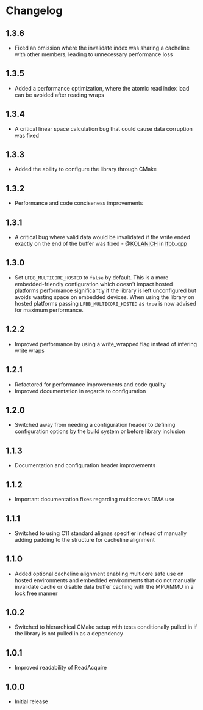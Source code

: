 # Changelog

## 1.3.6
- Fixed an omission where the invalidate index was sharing a cacheline with other members, leading to unnecessary performance loss

## 1.3.5

- Added a performance optimization, where the atomic read index load can be avoided after reading wraps

## 1.3.4

- A critical linear space calculation bug that could cause data corruption was fixed

## 1.3.3

- Added the ability to configure the library through CMake

## 1.3.2

- Performance and code conciseness improvements

## 1.3.1

- A critical bug where valid data would be invalidated if the write ended exactly on the end of the buffer was fixed - [@KOLANICH](https://github.com/KOLANICH) in [lfbb_cpp](https://github.com/DNedic/lfbb_cpp)

## 1.3.0

- Set ```LFBB_MULTICORE_HOSTED``` to ```false``` by default. This is a more embedded-friendly configuration which doesn't impact hosted platforms performance significantly if the library is left unconfigured but avoids wasting space on embedded devices. When using the library on hosted platforms passing ```LFBB_MULTICORE_HOSTED``` as ```true``` is now advised for maximum performance.

## 1.2.2

- Improved performance by using a write_wrapped flag instead of infering write wraps

## 1.2.1

- Refactored for performance improvements and code quality
- Improved documentation in regards to configuration

## 1.2.0

- Switched away from needing a configuration header to defining configuration options by the build system or before library inclusion

## 1.1.3

- Documentation and configuration header improvements

## 1.1.2

- Important documentation fixes regarding multicore vs DMA use

## 1.1.1

- Switched to using C11 standard alignas specifier instead of manually adding padding to the structure for cacheline alignment

## 1.1.0

- Added optional cacheline alignment enabling multicore safe use on hosted environments and embedded environments that do not manually invalidate cache or disable data buffer caching with the MPU/MMU in a lock free manner

## 1.0.2

- Switched to hierarchical CMake setup with tests conditionally pulled in if the library is not pulled in as a dependency

## 1.0.1

- Improved readability of ReadAcquire

## 1.0.0

- Initial release

